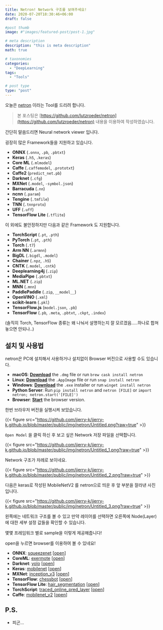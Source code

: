 ```yaml
---
title: Netron! Network 구조를 보여주세요!
date: 2020-07-20T18:30:46+06:00
draft: false

#post thumb
image: #"images/featured-post/post-1.jpg"

# meta description
description: "this is meta description"
math: true

# taxonomies
categories:
  - "DeepLearning"
tags:
  - "Tools"

# post type
type: "post"
---
```


오늘은 [netron](https://github.com/lutzroeder/netron) 이라는 Tool를 드리려 합니다. 

> 본 포스팅은 [https://github.com/lutzroeder/netron](https://github.com/lutzroeder/netron) 내용을 이용하여 작성하였습니다.

간단히 말씀드리면 Neural network viewer 입니다.

굉장히 많은 Framework들을 지원하고 있습니다. 

- **ONNX** (`.onnx`, `.pb`, `.pbtxt`)
- **Keras** (`.h5`, `.keras`)
- **Core ML** (`.mlmodel`)
- **Caffe** (`.caffemodel`, `.prototxt`)
- **Caffe2** (`predict_net.pb`)
- **Darknet** (`.cfg`)
- **MXNet** (`.model`, `-symbol.json`)
- **Barracuda** (`.nn`)
- **ncnn** (`.param`)
- **Tengine** (`.tmfile`)
- **TNN** (`.tnnproto`)
- **UFF** (`.uff`)
- **TensorFlow Lite** (`.tflite`)

이 외에도 불안정하지만 다음과 같은 Framework 도 지원합니다.  

- **TorchScript** (`.pt`, `.pth`)
- **PyTorch** (`.pt`, `.pth`)
- **Torch** (`.t7`)
- **Arm NN** (`.armnn`)
- **BigDL** (`.bigdl`, `.model`)
- **Chainer** (`.npz`, `.h5`)
- **CNTK** (`.model`, `.cntk`)
- **Deeplearning4j** (`.zip`)
- **MediaPipe** (`.pbtxt`)
- **ML.NET** (`.zip`)
- **MNN** (`.mnn`)
- **PaddlePaddle** (`.zip`, `__model__`)
- **OpenVINO** (`.xml`)
- **scikit-learn** (`.pkl`)
- **TensorFlow.js** (`model.json`, `.pb`)
- **TensorFlow** (`.pb`, `.meta`, `.pbtxt`, `.ckpt`, `.index`)

(솔직히 Torch, TensorFlow 종류는 왜 나눠서 설명하는지 잘 모르겠음.....하나로 합쳐 놓으면 안되나..)

## 설치 및 사용법

netron은 PC에 설치해서 사용하거나 설치없이 Browser 버전으로 사용할 수도 있습니다. 

- **macOS**: **[Download](https://github.com/lutzroeder/netron/releases/latest)** the `.dmg` file or run `brew cask install netron`
- **Linux**: **[Download](https://github.com/lutzroeder/netron/releases/latest)** the `.AppImage` file or run `snap install netron`
- **Windows**: **[Download](https://github.com/lutzroeder/netron/releases/latest)** the `.exe` installer or run `winget install netron`
- **Python Server**: Run `pip install netron` and `netron [FILE]` or `import netron; netron.start('[FILE]')`
- **Browser**: **[Start](https://www.lutzroeder.com/ai/netron)** the browser version.

한번 브라우저 버전을 실행시켜 보았습니다. 

{{< figure src="https://github.com/jjerry-k/jjerry-k.github.io/blob/master/public/img/netron/Untitled.png?raw=true" >}}

`Open Model` 을 클릭 하신 후 보고 싶은 Network 저장 파일을 선택합니다. 

{{< figure src="https://github.com/jjerry-k/jjerry-k.github.io/blob/master/public/img/netron/Untitled_1.png?raw=true" >}}

Network 구조가 차례로 보이네요. 

{{< figure src="https://github.com/jjerry-k/jjerry-k.github.io/blob/master/public/img/netron/Untitled_2.png?raw=true" >}}

다음은 keras로 작성된 MobileNetV2 를 netron으로 띄운 후 앞 부분을 잘라낸 사진입니다. 

{{< figure src="https://github.com/jjerry-k/jjerry-k.github.io/blob/master/public/img/netron/Untitled_3.png?raw=true" >}}

왼쪽에는 네트워크 구조를 볼 수 있고 만약 레이어를 선택하면 오른쪽에 Node(Layer)에 대한 세부 설정 값들을 확인할 수 있습니다. 

몇몇 프레임워크 별로 sample을 이렇게 제공해줍니다!

open을 누르면 browser를 이용하여 볼 수 있네요!

- **ONNX**: [squeezenet](https://raw.githubusercontent.com/onnx/tutorials/master/tutorials/assets/squeezenet.onnx) [[open](https://lutzroeder.github.io/netron?url=https://raw.githubusercontent.com/onnx/tutorials/master/tutorials/assets/squeezenet.onnx)]
- **CoreML**: [exermote](https://raw.githubusercontent.com/Lausbert/Exermote/master/ExermoteInference/ExermoteCoreML/ExermoteCoreML/Model/Exermote.mlmodel) [[open](https://lutzroeder.github.io/netron?url=https://raw.githubusercontent.com/Lausbert/Exermote/master/ExermoteInference/ExermoteCoreML/ExermoteCoreML/Model/Exermote.mlmodel)]
- **Darknet**: [yolo](https://raw.githubusercontent.com/AlexeyAB/darknet/master/cfg/yolo.cfg) [[open](https://lutzroeder.github.io/netron?url=https://raw.githubusercontent.com/AlexeyAB/darknet/master/cfg/yolo.cfg)]
- **Keras**: [mobilenet](https://raw.githubusercontent.com/aio-libs/aiohttp-demos/master/demos/imagetagger/tests/data/mobilenet.h5) [[open](https://lutzroeder.github.io/netron?url=https://raw.githubusercontent.com/aio-libs/aiohttp-demos/master/demos/imagetagger/tests/data/mobilenet.h5)]
- **MXNet**: [inception_v3](https://raw.githubusercontent.com/soeaver/mxnet-model/master/cls/inception/inception_v3-symbol.json) [[open](https://lutzroeder.github.io/netron?url=https://raw.githubusercontent.com/soeaver/mxnet-model/master/cls/inception/inception_v3-symbol.json)]
- **TensorFlow**: [chessbot](https://raw.githubusercontent.com/srom/chessbot/master/model/chessbot.pb) [[open](https://lutzroeder.github.io/netron?url=https://raw.githubusercontent.com/srom/chessbot/master/model/chessbot.pb)]
- **TensorFlow Lite**: [hair_segmentation](https://raw.githubusercontent.com/google/mediapipe/master/mediapipe/models/hair_segmentation.tflite) [[open](https://lutzroeder.github.io/netron?url=https://raw.githubusercontent.com/google/mediapipe/master/mediapipe/models/hair_segmentation.tflite)]
- **TorchScript**: [traced_online_pred_layer](https://raw.githubusercontent.com/ApolloAuto/apollo/master/modules/prediction/data/traced_online_pred_layer.pt) [[open](https://lutzroeder.github.io/netron?url=https://raw.githubusercontent.com/ApolloAuto/apollo/master/modules/prediction/data/traced_online_pred_layer.pt)]
- **Caffe**: [mobilenet_v2](https://raw.githubusercontent.com/shicai/MobileNet-Caffe/master/mobilenet_v2.caffemodel) [[open](https://lutzroeder.github.io/netron?url=https://raw.githubusercontent.com/shicai/MobileNet-Caffe/master/mobilenet_v2.caffemodel)]

## P.S. 
- 피곤...

